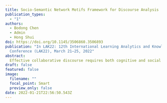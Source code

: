 ```yaml
---
title: Socio-Semantic Network Motifs Framework for Discourse Analysis
publication_types:
  - "1"
authors:
  - Bodong Chen
  - Admin
  - Hong Shui
doi: https://doi.org/10.1145/3506860.3506893
publication: "In LAK22: 12th International Learning Analytics and Knowledge
  Conference (LAK22), March 21–25, 2022"
abstract: 
  Effective collaborative discourse requires both cognitive and social engagement of students. To investigate complex socio-cognitive dynamics in collaborative discourse, this paper proposes to model collaborative discourse as a socio-semantic network (SSN) and then use network motifs – defined as recurring, significant subgraphs – to characterize the network and hence the discourse. To demonstrate the utility of our SSN motifs framework, we applied it to a sample dataset. While more work needs to be done, the SSN motifs framework shows promise as a novel, theoretically informed approach to discourse analysis.
draft: false
featured: false
image:
  filename: ""
  focal_point: Smart
  preview_only: false
date: 2022-01-21T22:56:50.543Z
---
```


